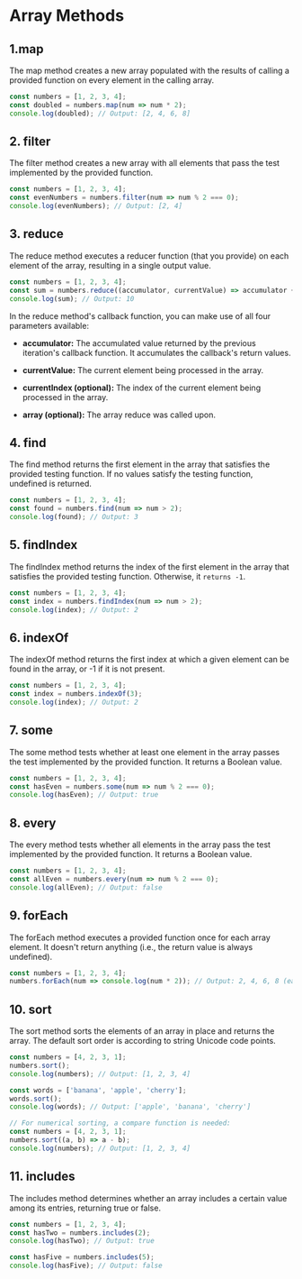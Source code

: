 # Array Methods

## 1.map
The map method creates a new array populated with the results of calling a provided function on every element in the calling array.

```ts
const numbers = [1, 2, 3, 4];
const doubled = numbers.map(num => num * 2);
console.log(doubled); // Output: [2, 4, 6, 8]
```

## 2. filter
The filter method creates a new array with all elements that pass the test implemented by the provided function.

```ts
const numbers = [1, 2, 3, 4];
const evenNumbers = numbers.filter(num => num % 2 === 0);
console.log(evenNumbers); // Output: [2, 4]
```

## 3. reduce
The reduce method executes a reducer function (that you provide) on each element of the array, resulting in a single output value.

```ts
const numbers = [1, 2, 3, 4];
const sum = numbers.reduce((accumulator, currentValue) => accumulator + currentValue, 0);
console.log(sum); // Output: 10
```

In the reduce method's callback function, you can make use of all four parameters available:

- **accumulator:** The accumulated value returned by the previous iteration's callback function. It accumulates the callback's return values.

- **currentValue:** The current element being processed in the array.

- **currentIndex (optional):** The index of the current element being processed in the array.

- **array (optional):** The array reduce was called upon.

## 4. find
The find method returns the first element in the array that satisfies the provided testing function. If no values satisfy the testing function, undefined is returned.

```ts
const numbers = [1, 2, 3, 4];
const found = numbers.find(num => num > 2);
console.log(found); // Output: 3
```

## 5. findIndex
The findIndex method returns the index of the first element in the array that satisfies the provided testing function. Otherwise, it `returns -1`.

```ts
const numbers = [1, 2, 3, 4];
const index = numbers.findIndex(num => num > 2);
console.log(index); // Output: 2
```

## 6. indexOf
The indexOf method returns the first index at which a given element can be found in the array, or -1 if it is not present.

```ts
const numbers = [1, 2, 3, 4];
const index = numbers.indexOf(3);
console.log(index); // Output: 2
```

## 7. some
The some method tests whether at least one element in the array passes the test implemented by the provided function. It returns a Boolean value.

```ts
const numbers = [1, 2, 3, 4];
const hasEven = numbers.some(num => num % 2 === 0);
console.log(hasEven); // Output: true
```

## 8. every
The every method tests whether all elements in the array pass the test implemented by the provided function. It returns a Boolean value.

```ts
const numbers = [1, 2, 3, 4];
const allEven = numbers.every(num => num % 2 === 0);
console.log(allEven); // Output: false
```

## 9. forEach
The forEach method executes a provided function once for each array element. It doesn't return anything (i.e., the return value is always undefined).

```ts
const numbers = [1, 2, 3, 4];
numbers.forEach(num => console.log(num * 2)); // Output: 2, 4, 6, 8 (each on a new line)
```

## 10. sort
The sort method sorts the elements of an array in place and returns the array. The default sort order is according to string Unicode code points.

```ts
const numbers = [4, 2, 3, 1];
numbers.sort();
console.log(numbers); // Output: [1, 2, 3, 4]

const words = ['banana', 'apple', 'cherry'];
words.sort();
console.log(words); // Output: ['apple', 'banana', 'cherry']

// For numerical sorting, a compare function is needed:
const numbers = [4, 2, 3, 1];
numbers.sort((a, b) => a - b);
console.log(numbers); // Output: [1, 2, 3, 4]
```

## 11. includes
The includes method determines whether an array includes a certain value among its entries, returning true or false.

```ts
const numbers = [1, 2, 3, 4];
const hasTwo = numbers.includes(2);
console.log(hasTwo); // Output: true

const hasFive = numbers.includes(5);
console.log(hasFive); // Output: false
